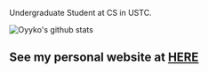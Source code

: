 Undergraduate Student at CS in USTC.

![Oyyko's github stats](https://github-readme-stats.vercel.app/api?username=Oyyko&count_private=true&show_icons=true)

## See my personal website at [HERE](https://oyyko.com)
